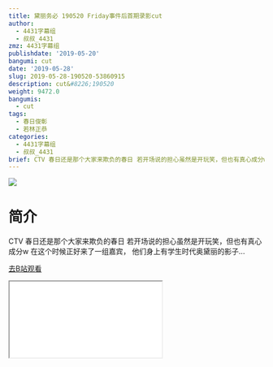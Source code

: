 ```yaml
---
title: 黛丽务必 190520 Friday事件后首期录影cut
author:
  - 4431字幕组
  - 叔叔_4431
zmz: 4431字幕组
publishdate: '2019-05-20'
bangumi: cut
date: '2019-05-28'
slug: 2019-05-28-190520-53860915
description: cut&#8226;190520
weight: 9472.0
bangumis:
  - cut
tags:
  - 春日俊彰
  - 若林正恭
categories:
  - 4431字幕组
  - 叔叔_4431
brief: CTV 春日还是那个大家来欺负的春日 若开场说的担心虽然是开玩笑，但也有真心成分w 在这个时候正好来了一组嘉宾， 他们身上有学生时代奥黛丽的影子...
---
```

![](https://raw.githubusercontent.com/tcgriffith/owaraisite/master/static/tmpimg/45dbcb3c979c2fff5f7f5455ff0fc9edb48e0091.jpg.480.jpg)
# 简介  
CTV
春日还是那个大家来欺负的春日
若开场说的担心虽然是开玩笑，但也有真心成分w
在这个时候正好来了一组嘉宾，
他们身上有学生时代奥黛丽的影子...  

[去B站观看](https://www.bilibili.com/video/av53860915/)
<div class ="resp-container"><iframe class="testiframe" src="//player.bilibili.com/player.html?aid=53860915"", scrolling="no", allowfullscreen="true" > </iframe></div> 
